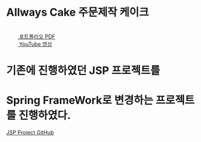 # Allways Cake 주문제작 케이크

<br>

<a href="https://github.com/Left3to4/Allways/blob/main/4%E1%84%8C%E1%85%A9%20PT.pdf" rel="nofollow">
<img src="https://cdn.icon-icons.com/icons2/1066/PNG/512/Books_icon-icons.com_76879.png" width="30" height="15" style="max-width: 100%;">
포트폴리오 PDF</a>

<br>

<a href="https://youtu.be/1le8L2dUijY" rel="nofollow">
<img src="https://user-images.githubusercontent.com/113036608/213998064-91428e50-80ec-4e94-b89c-dd6f9217d162.png" width="30" height="15" style="max-width: 100%;">
YouTube 영상</a>

<br>

# 기존에 진행하였던 JSP 프로젝트를 
# Spring FrameWork로 변경하는 프로젝트를 진행하였다.

<a href="https://github.com/Left3to4/Allways" rel="nofollow">JSP Project GitHub</a>
